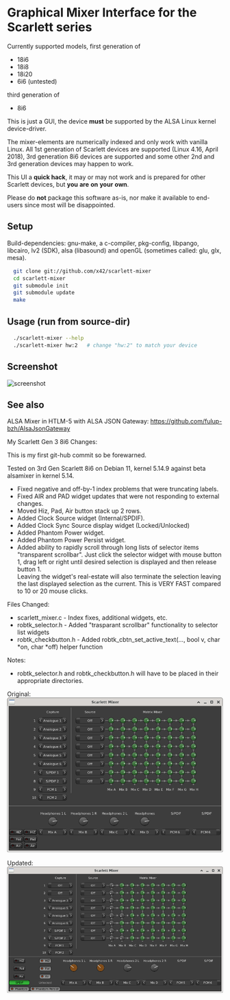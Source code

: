 Graphical Mixer Interface for the Scarlett series
=================================================

Currently supported models, first generation of
- 18i6
- 18i8
- 18i20
- 6i6 (untested)

third generation of
- 8i6

This is just a GUI, the device **must** be supported by the ALSA Linux kernel device-driver.

The mixer-elements are numerically indexed and only work with vanilla Linux.
All 1st generation of Scarlett devices are supported (Linux 4.16, April 2018), 3rd generation 8i6 devices are supported and some other 2nd and 3rd generation devices may happen to work.

This UI a **quick hack**, it may or may not work and is prepared for other Scarlett devices, but **you** **are** **on** **your** **own**.

Please do **not** package this software as-is, nor make it available to end-users since most will be disappointed.

Setup
-----

Build-dependencies: gnu-make, a c-compiler, pkg-config, libpango, libcairo,
lv2 (SDK), alsa (libasound) and openGL (sometimes called: glu, glx, mesa).

```bash
  git clone git://github.com/x42/scarlett-mixer
  cd scarlett-mixer
  git submodule init
  git submodule update
  make
```

Usage (run from source-dir)
---------------------------

```bash
  ./scarlett-mixer --help
  ./scarlett-mixer hw:2   # change "hw:2" to match your device
```

Screenshot
----------

![screenshot](https://raw.github.com/x42/scarlett-mixer/master/scarlett-mixer-gui.png "Scarlett 18i6 Mixer")

See also
--------

ALSA Mixer in HTLM-5 with ALSA JSON Gateway: https://github.com/fulup-bzh/AlsaJsonGateway

My Scarlett Gen 3 8i6 Changes:

This is my first git-hub commit so be forewarned.

Tested on 3rd Gen Scarlett 8i6 on Debian 11, kernel 5.14.9 against beta alsamixer in kernel 5.14.

- Fixed negative and off-by-1 index problems that were truncating labels.
- Fixed AIR and PAD widget updates that were not responding to external changes.
- Moved Hiz, Pad, Air button stack up 2 rows.
- Added Clock Source widget (Internal/SPDIF).
- Added Clock Sync Source display widget (Locked/Unlocked)
- Added Phantom Power widget.
- Added Phantom Power Persist widget.
- Added ability to rapidly scroll through long lists of selector items "transparent scrollbar".
  Just click the selector widget with mouse button 1, drag left or right until desired selection 
  is displayed and then release button 1.  
  Leaving the widget's real-estate will also terminate the selection leaving the last displayed 
  selection as the current.  This is VERY FAST compared to 10 or 20 mouse clicks.

Files Changed:

- scarlett_mixer.c - Index fixes, additional widgets, etc.
- robtk_selector.h - Added "trasparant scrollbar" functionality to selector list widgets
- robtk_checkbutton.h - Added robtk_cbtn_set_active_text(..., bool v, char *on, char *off) helper function

Notes:
- robtk_selector.h and robtk_checkbutton.h will have to be placed in their appropriate directories.

Original:
![screenshot](https://github.com/92es/scarlett-mixer/blob/master/Scarlett%208i6%20Mixer%20Before.png "Original Scarlett 8i6 Mixer")

Updated:
![screenshot](https://github.com/92es/scarlett-mixer/blob/master/Scarlett%208i6%20Gen%203%20Mixer%20After.png "Modified Scarlett 8i6 3rd Gen Mixer")

